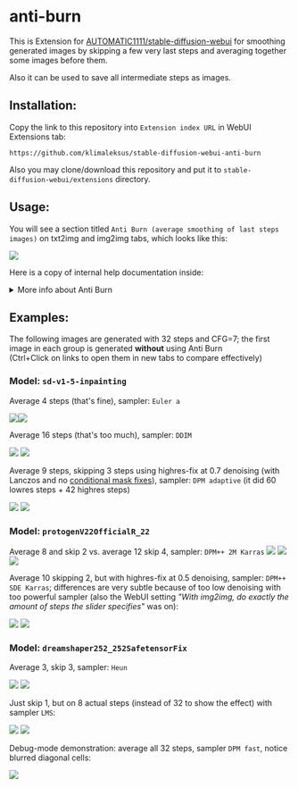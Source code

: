 # anti-burn

This is Extension for [AUTOMATIC1111/stable-diffusion-webui](https://github.com/AUTOMATIC1111/stable-diffusion-webui) for smoothing generated images by skipping a few very last steps and averaging together some images before them.

Also it can be used to save all intermediate steps as images.

## Installation:
Copy the link to this repository into `Extension index URL` in WebUI Extensions tab:
```
https://github.com/klimaleksus/stable-diffusion-webui-anti-burn
```
Also you may clone/download this repository and put it to `stable-diffusion-webui/extensions` directory.

## Usage:
You will see a section titled `Anti Burn (average smoothing of last steps images)` on txt2img and img2img tabs, which looks like this:

![](https://klimaleksus2.ucoz.ru/sd/anti-burn_section.png)

Here is a copy of internal help documentation inside:
<details><summary>More info about Anti Burn</summary>

Sometimes samplers produce burned-out images on last step, especially on overtrained models at low number of steps.  
By simply **throwing off the last iteration** or two, you can get more appealing result!

Also, many samples create subtle differences on image in the end at large step count generation, but don't actually increase its quality: each iteration is slightly corrupted in finer details.  
By **averaging several last images**, you can get much smoother and accurate softer version!

This extension can do both: drop a few last images and merge together some of the rest.

Unless the first checkbox (`Enable Anti Burn`) is checked, this extension will be disabled.  
Otherwise, it intercepts internal sampling loop call to grab latent results of each step and store a queue of them in RAM until the end of the batch. Then, those samples will be VAE-rendered and averaged together, replacing the final result for the rest of processing.

To help you select the right values for skip and count average, you can use `Brute-force mode`: then this extension will loop through all possible combinations in chosen limits (taking into account actual number of available samples) and render them separated, into a subfolder inside your /txt2img-images/ (or what you have set) directory.  

If you want to actually see all of intermediate steps images, you can check `Store`-mode: then this extension will render and save latents just as sampler produces them, so it is very slow (but accurate, since it is not dependent on "Live preview" settings). To see just a few last steps, you should rather use Brute mode with "Count=0" but high Skip, it will be much faster, but you won't get samples from the first pass of highres-fix this way.  

The `Debug`-mode will make this extension replace only a half of image with averaged version: it will redraw just regions of top-right and bottom-left corner. This might help you to understand, whether the averaging is really working, and simplifies comparing of different sources (for example, checking: is the image in Brute and the corresponding unaffected copy in Store are actually rendered properly in normal operation with the same Count and Skip values?)

Filename pattern for Brute:  
`AntiBurn_<start_timestamp>_Brute_<batch_number>_<image_number>-Skip=<now_skipped>-Average=<now_averaged>.png`  
Filename pattern for Store:  
`AntiBurn_<start_timestamp>_Store_<batch_number>_<image_number>-Phase=<highres_pass>-Step=<current_step>.png`

- This extension prints useful lines in console output and also stores `AntiBurn:` section to Generate info, but it doesn’t automatically read those parameters back.  
- When there are less total steps than selected Skip, then an original image is returned instead.  
- When there are less steps than needed for Count averaging, then it outputs "Average:X;" in generation info and proceeds with what is available.  
- When Count=1, no averaging is performed, so use can use it when you need just Skip. Since all modes (Store/Debug/Brute/Count/Skip) can be used together simultaneously, you can set Count=1 and Skip=0 if you want only checked Store to be in effect.  
- Be careful when using xformers: sometimes your GPU will create different images in a row, even with very same settings! So you won't be able to correctly replicate an image of some previous step, which might mislead you when you start comparing things.  
- Math for averaging: take float pixel colors by three channels for all needed samples; find a median (most common/mean value) for each pixel color between samples; then average all samples with equal-weight addition and division on count; finally mix together that median and average, scale to 0-255 and store as integers.  
- You cannot set Skip or Count just for the first pass of highres.fix pipeline. Thus, if you use latent upscale, you're out of luck already; and otherwise you'll have to perform first lowres phase manually, if you really have a reason to do so.

**TL;DR**

If your image is ugly, try to set `Count`, about to 2-4.  
If your image is burned, try to increase `Skip`, about to 1-2, but set Count to 0.  
If you want really smooth result, set both Skip and Count to something **higher**.  
The more _generation Steps_ you have, the less AntiBurn effect you will get.

</details>

## Examples:

The following images are generated with 32 steps and CFG=7; the first image in each group is generated **without** using Anti Burn   
(Ctrl+Click on links to open them in new tabs to compare effectively)

### Model: `sd-v1-5-inpainting`

Average 4 steps (that's fine), sampler: `Euler a`

[![](https://klimaleksus2.ucoz.ru/sd/anti-burn/anti-burn_gallery_1_1.jpg)]( https://klimaleksus2.ucoz.ru/sd/anti-burn/anti-burn_gallery_1_1.png)[![](https://klimaleksus2.ucoz.ru/sd/anti-burn/anti-burn_gallery_1_2.jpg)]( https://klimaleksus2.ucoz.ru/sd/anti-burn/anti-burn_gallery_1_2.png)

Average 16 steps (that's too much), sampler: `DDIM`

[![](https://klimaleksus2.ucoz.ru/sd/anti-burn/anti-burn_gallery_2_1.jpg)]( https://klimaleksus2.ucoz.ru/sd/anti-burn/anti-burn_gallery_2_1.png)
[![](https://klimaleksus2.ucoz.ru/sd/anti-burn/anti-burn_gallery_2_2.jpg)]( https://klimaleksus2.ucoz.ru/sd/anti-burn/anti-burn_gallery_2_2.png)

Average 9 steps, skipping 3 steps using highres-fix at 0.7 denoising (with Lanczos and no [conditional mask fixes](https://github.com/klimaleksus/stable-diffusion-webui-conditioning-highres-fix)), sampler: `DPM adaptive` (it did 60 lowres steps + 42 highres steps)

[![](https://klimaleksus2.ucoz.ru/sd/anti-burn/anti-burn_gallery_3_1.jpg)]( https://klimaleksus2.ucoz.ru/sd/anti-burn/anti-burn_gallery_3_1.png)
[![](https://klimaleksus2.ucoz.ru/sd/anti-burn/anti-burn_gallery_3_2.jpg)]( https://klimaleksus2.ucoz.ru/sd/anti-burn/anti-burn_gallery_3_2.png)

### Model: `protogenV22OfficialR_22`

Average 8 and skip 2 vs. average 12 skip 4, sampler: `DPM++ 2M Karras`
[![](https://klimaleksus2.ucoz.ru/sd/anti-burn/anti-burn_gallery_4_1.jpg)]( https://klimaleksus2.ucoz.ru/sd/anti-burn/anti-burn_gallery_4_1.png)
[![](https://klimaleksus2.ucoz.ru/sd/anti-burn/anti-burn_gallery_4_2.jpg)]( https://klimaleksus2.ucoz.ru/sd/anti-burn/anti-burn_gallery_4_2.png)
[![](https://klimaleksus2.ucoz.ru/sd/anti-burn/anti-burn_gallery_4_3.jpg)]( https://klimaleksus2.ucoz.ru/sd/anti-burn/anti-burn_gallery_4_3.png)

Average 10 skipping 2, but with highres-fix at 0.5 denoising, sampler: `DPM++ SDE Karras`; differences are very subtle because of too low denoising with too powerful sampler (also the WebUI setting _"With img2img, do exactly the amount of steps the slider specifies"_ was on):

[![](https://klimaleksus2.ucoz.ru/sd/anti-burn/anti-burn_gallery_5_1.jpg)]( https://klimaleksus2.ucoz.ru/sd/anti-burn/anti-burn_gallery_5_1.png)
[![](https://klimaleksus2.ucoz.ru/sd/anti-burn/anti-burn_gallery_5_2.jpg)]( https://klimaleksus2.ucoz.ru/sd/anti-burn/anti-burn_gallery_5_2.png)

### Model: `dreamshaper252_252SafetensorFix`

Average 3, skip 3, sampler: `Heun`

[![](https://klimaleksus2.ucoz.ru/sd/anti-burn/anti-burn_gallery_6_1.jpg)]( https://klimaleksus2.ucoz.ru/sd/anti-burn/anti-burn_gallery_6_1.png)
[![](https://klimaleksus2.ucoz.ru/sd/anti-burn/anti-burn_gallery_6_2.jpg)]( https://klimaleksus2.ucoz.ru/sd/anti-burn/anti-burn_gallery_6_2.png)

Just skip 1, but on 8 actual steps (instead of 32 to show the effect) with sampler `LMS`:

[![](https://klimaleksus2.ucoz.ru/sd/anti-burn/anti-burn_gallery_7_1.jpg)]( https://klimaleksus2.ucoz.ru/sd/anti-burn/anti-burn_gallery_7_1.png)
[![](https://klimaleksus2.ucoz.ru/sd/anti-burn/anti-burn_gallery_7_2.jpg)]( https://klimaleksus2.ucoz.ru/sd/anti-burn/anti-burn_gallery_7_2.png)

Debug-mode demonstration: average all 32 steps, sampler `DPM fast`, notice blurred diagonal cells:

[![](https://klimaleksus2.ucoz.ru/sd/anti-burn/anti-burn_gallery_8_1.jpg)]( https://klimaleksus2.ucoz.ru/sd/anti-burn/anti-burn_gallery_8_1.png)
